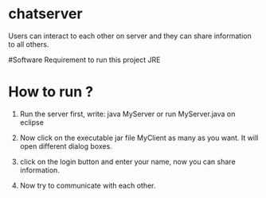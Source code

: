 # chatserver
Users can interact to each other on server and they can share information to all others.

#Software Requirement to run this project
JRE

# How to run ?

1. Run the server first, write: java MyServer or run MyServer.java on eclipse

2. Now click on the executable jar file MyClient as many as you want. It will open different dialog boxes.

3. click on the login button and enter your name, now you can share information.

4. Now try to communicate with each other.






